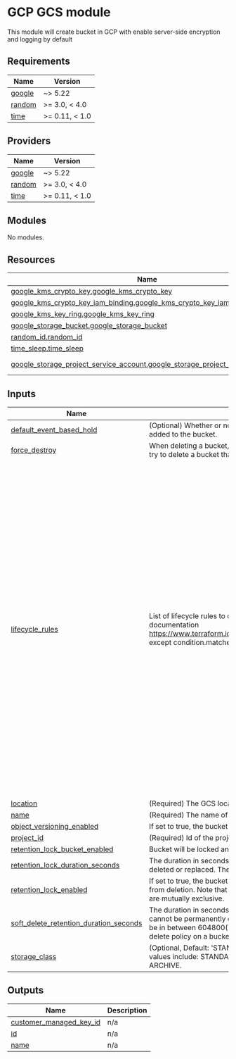 # GCP GCS module

This module will create bucket in GCP with enable server-side encryption and logging by default

<!-- BEGIN_TF_DOCS -->
## Requirements

| Name | Version |
|------|---------|
| <a name="requirement_google"></a> [google](#requirement\_google) | ~> 5.22 |
| <a name="requirement_random"></a> [random](#requirement\_random) | >= 3.0, < 4.0 |
| <a name="requirement_time"></a> [time](#requirement\_time) | >= 0.11, < 1.0 |

## Providers

| Name | Version |
|------|---------|
| <a name="provider_google"></a> [google](#provider\_google) | ~> 5.22 |
| <a name="provider_random"></a> [random](#provider\_random) | >= 3.0, < 4.0 |
| <a name="provider_time"></a> [time](#provider\_time) | >= 0.11, < 1.0 |

## Modules

No modules.

## Resources

| Name | Type |
|------|------|
| [google_kms_crypto_key.google_kms_crypto_key](https://registry.terraform.io/providers/hashicorp/google/latest/docs/resources/kms_crypto_key) | resource |
| [google_kms_crypto_key_iam_binding.google_kms_crypto_key_iam_binding](https://registry.terraform.io/providers/hashicorp/google/latest/docs/resources/kms_crypto_key_iam_binding) | resource |
| [google_kms_key_ring.google_kms_key_ring](https://registry.terraform.io/providers/hashicorp/google/latest/docs/resources/kms_key_ring) | resource |
| [google_storage_bucket.google_storage_bucket](https://registry.terraform.io/providers/hashicorp/google/latest/docs/resources/storage_bucket) | resource |
| [random_id.random_id](https://registry.terraform.io/providers/hashicorp/random/latest/docs/resources/id) | resource |
| [time_sleep.time_sleep](https://registry.terraform.io/providers/hashicorp/time/latest/docs/resources/sleep) | resource |
| [google_storage_project_service_account.google_storage_project_service_account](https://registry.terraform.io/providers/hashicorp/google/latest/docs/data-sources/storage_project_service_account) | data source |

## Inputs

| Name | Description | Type | Default | Required |
|------|-------------|------|---------|:--------:|
| <a name="input_default_event_based_hold"></a> [default\_event\_based\_hold](#input\_default\_event\_based\_hold) | (Optional) Whether or not to automatically apply an eventBasedHold to new objects added to the bucket. | `bool` | `false` | no |
| <a name="input_force_destroy"></a> [force\_destroy](#input\_force\_destroy) | When deleting a bucket, this boolean option will delete all contained objects. If you try to delete a bucket that contains objects, Terraform will fail that run. | `bool` | `false` | no |
| <a name="input_lifecycle_rules"></a> [lifecycle\_rules](#input\_lifecycle\_rules) | List of lifecycle rules to configure. Format is the same as described in provider documentation https://www.terraform.io/docs/providers/google/r/storage_bucket.html#lifecycle_rule except condition.matches\_storage\_class should be a comma delimited string. | <pre>list(object({<br>    # Object with keys:<br>    # - type - The type of the action of this Lifecycle Rule. Supported values: Delete and SetStorageClass.<br>    # - storage_class - (Required if action type is SetStorageClass) The target Storage Class of objects affected by this Lifecycle Rule.<br>    action = map(string)<br><br>    # Object with keys:<br>    # - age - (Optional) Minimum age of an object in days to satisfy this condition.<br>    # - created_before - (Optional) Creation date of an object in RFC 3339 (e.g. 2017-06-13) to satisfy this condition.<br>    # - with_state - (Optional) Match to live and/or archived objects. Supported values include: "LIVE", "ARCHIVED", "ANY".<br>    # - matches_storage_class - (Optional) Comma delimited string for storage class of objects to satisfy this condition. Supported values include: MULTI_REGIONAL, REGIONAL, NEARLINE, COLDLINE, STANDARD, DURABLE_REDUCED_AVAILABILITY.<br>    # - matches_prefix - (Optional) One or more matching name prefixes to satisfy this condition.<br>    # - matches_suffix - (Optional) One or more matching name suffixes to satisfy this condition.<br>    # - num_newer_versions - (Optional) Relevant only for versioned objects. The number of newer versions of an object to satisfy this condition.<br>    # - custom_time_before - (Optional) A date in the RFC 3339 format YYYY-MM-DD. This condition is satisfied when the customTime metadata for the object is set to an earlier date than the date used in this lifecycle condition.<br>    # - days_since_custom_time - (Optional) The number of days from the Custom-Time metadata attribute after which this condition becomes true.<br>    # - days_since_noncurrent_time - (Optional) Relevant only for versioned objects. Number of days elapsed since the noncurrent timestamp of an object.<br>    # - noncurrent_time_before - (Optional) Relevant only for versioned objects. The date in RFC 3339 (e.g. 2017-06-13) when the object became nonconcurrent.<br>    condition = map(string)<br>  }))</pre> | `[]` | no |
| <a name="input_location"></a> [location](#input\_location) | (Required) The GCS location | `string` | n/a | yes |
| <a name="input_name"></a> [name](#input\_name) | (Required) The name of the bucket. | `string` | n/a | yes |
| <a name="input_object_versioning_enabled"></a> [object\_versioning\_enabled](#input\_object\_versioning\_enabled) | If set to true, the bucket will be versioned. | `bool` | `true` | no |
| <a name="input_project_id"></a> [project\_id](#input\_project\_id) | (Required) Id of the project in which the bucket is created | `string` | n/a | yes |
| <a name="input_retention_lock_bucket_enabled"></a> [retention\_lock\_bucket\_enabled](#input\_retention\_lock\_bucket\_enabled) | Bucket will be locked and cannot be deleted from retention policy | `bool` | `false` | no |
| <a name="input_retention_lock_duration_seconds"></a> [retention\_lock\_duration\_seconds](#input\_retention\_lock\_duration\_seconds) | The duration in seconds that objects in the bucket must be retained and cannot be deleted or replaced. The value must be in between 0 and 3155695200 (100 years). | `number` | `86400` | no |
| <a name="input_retention_lock_enabled"></a> [retention\_lock\_enabled](#input\_retention\_lock\_enabled) | If set to true, the bucket will be locked and objects in the bucket will be protected from deletion. Note that retention\_policy cannot be used with object versioning. They are mutually exclusive. | `bool` | `false` | no |
| <a name="input_soft_delete_retention_duration_seconds"></a> [soft\_delete\_retention\_duration\_seconds](#input\_soft\_delete\_retention\_duration\_seconds) | The duration in seconds that soft-deleted objects in the bucket will be retained and cannot be permanently deleted. Default value is 2678400 (30 days). The value must be in between 604800(7 days) and 7776000(90 days). Note: To disable the soft delete policy on a bucket, This field must be set to 0. | `number` | `2678400` | no |
| <a name="input_storage_class"></a> [storage\_class](#input\_storage\_class) | (Optional, Default: 'STANDARD') The Storage Class of the new bucket. Supported values include: STANDARD, MULTI\_REGIONAL, REGIONAL, NEARLINE, COLDLINE, ARCHIVE. | `string` | `"STANDARD"` | no |

## Outputs

| Name | Description |
|------|-------------|
| <a name="output_customer_managed_key_id"></a> [customer\_managed\_key\_id](#output\_customer\_managed\_key\_id) | n/a |
| <a name="output_id"></a> [id](#output\_id) | n/a |
| <a name="output_name"></a> [name](#output\_name) | n/a |
<!-- END_TF_DOCS -->
